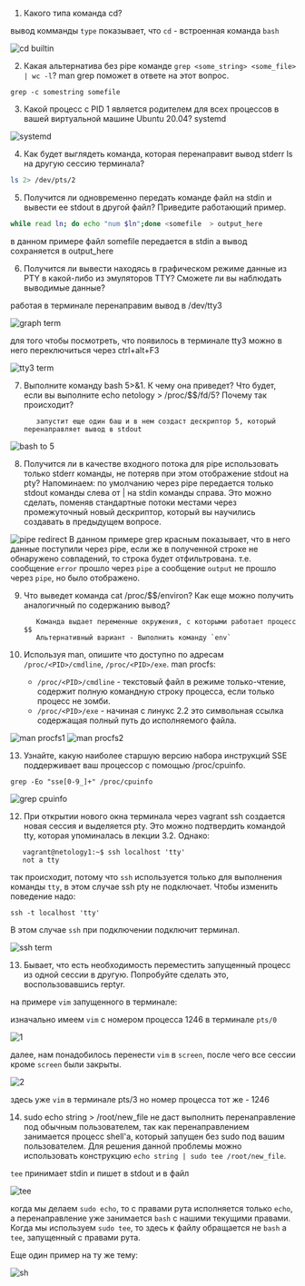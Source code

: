 1. Какого типа команда cd? 

вывод комманды `type` показывает, что `cd` - встроенная команда `bash`

![cd builtin](https://i.ibb.co/khrY0j1/2021-11-15-23-14-16.jpg)

2. Какая альтернатива без pipe команде `grep <some_string> <some_file> | wc -l`? man grep поможет в ответе на этот вопрос.
```shell
grep -c somestring somefile
```

3. Какой процесс с PID 1 является родителем для всех процессов в вашей виртуальной машине Ubuntu 20.04?
systemd

![systemd](https://i.ibb.co/tLVfxfL/2021-11-15-15-54-08.jpg)

4. Как будет выглядеть команда, которая перенаправит вывод stderr ls на другую сессию терминала?
```sh
ls 2> /dev/pts/2
```

5. Получится ли одновременно передать команде файл на stdin и вывести ее stdout в другой файл? Приведите работающий пример.

```sh 
while read ln; do echo "num $ln";done <somefile  > output_here
```

в данном примере файл somefile передается в stdin а вывод сохраняется в output_here


6. Получится ли вывести находясь в графическом режиме данные из PTY в какой-либо из эмуляторов TTY? Сможете ли вы наблюдать выводимые данные?

работая в терминале перенаправим вывод в /dev/tty3
 
![graph term](https://i.ibb.co/HpK1QfJ/2021-11-15-13-47-14.jpg)

для того чтобы посмотреть, что появилось в терминале tty3 можно в него переключиться через ctrl+alt+F3

![tty3 term](https://i.ibb.co/1nLC3Hs/2021-11-15-13-46-34.jpg)

7. Выполните команду bash 5>&1. К чему она приведет? Что будет, если вы выполните echo netology > /proc/$$/fd/5? Почему так происходит?
   

          запустит еще один баш и в нем создаст дескриптор 5, который перенаправляет вывод в stdout
![bash to 5](https://i.ibb.co/bWCRphr/2021-11-15-15-52-02.jpg)

8. Получится ли в качестве входного потока для pipe использовать только stderr команды, не потеряв при этом отображение stdout на pty? Напоминаем: по умолчанию через pipe передается только stdout команды слева от | на stdin команды справа. Это можно сделать, поменяв стандартные потоки местами через промежуточный новый дескриптор, который вы научились создавать в предыдущем вопросе.

![pipe redirect](https://i.ibb.co/6PhF4rv/2021-11-15-15-33-50.jpg)
В данном примере grep красным показывает, что в него данные поступили через pipe, если же в полученной строке не обнаружено совпадений, то строка будет отфильтрована. 
т.е. сообщение `error` прошло через `pipe` а сообщение `output` не прошло через `pipe`, но было отображено.

9. Что выведет команда cat /proc/$$/environ? Как еще можно получить аналогичный по содержанию вывод?

          
          Команда выдает переменные окружения, с которыми работает процесс $$
          Альтернативный вариант - Выполнить команду `env`


12. Используя man, опишите что доступно по адресам `/proc/<PID>/cmdline`, `/proc/<PID>/exe`.
man procfs:
     - `/proc/<PID>/cmdline` - текстовый файл в режиме только-чтение, содержит полную командную строку процесса, если только процесс не зомби.
     - `/proc/<PID>/exe` - начиная с линукс 2.2 это символьная ссылка содержащая полный путь до исполняемого файла.

![man procfs1](https://i.ibb.co/dGgMvpj/2021-11-15-23-45-54.jpg)
![man procfs2](https://i.ibb.co/XDLQQXg/2021-11-15-23-46-16.jpg)
    
13. Узнайте, какую наиболее старшую версию набора инструкций SSE поддерживает ваш процессор с помощью /proc/cpuinfo.
```shell
grep -Eo "sse[0-9_]+" /proc/cpuinfo
```
![grep cpuinfo](https://i.ibb.co/WtsTBhT/2021-11-15-23-19-16.jpg)

12. При открытии нового окна терминала через vagrant ssh создается новая сессия и выделяется pty. Это можно подтвердить командой tty, которая упоминалась в лекции 3.2. Однако:
 ```
    vagrant@netology1:~$ ssh localhost 'tty'
    not a tty
```
так происходит, потому что `ssh` используется только для выполнения команды `tty`, в этом случае ssh pty не подключает.
Чтобы изменить поведение надо:  
```shell
ssh -t localhost 'tty'
```
В этом случае `ssh` при подключении подключит терминал.

![ssh term](https://i.ibb.co/pQtBmQZ/2021-11-15-23-56-38.jpg)

13. Бывает, что есть необходимость переместить запущенный процесс из одной сессии в другую. Попробуйте сделать это, воспользовавшись reptyr. 

на примере `vim` запущенного в терминале:

изначально имеем `vim` с номером процесса 1246 в терминале `pts/0`

![1](https://i.ibb.co/QPTyB1T/2021-11-15-19-07-44.jpg)

далее, нам понадобилось перенести `vim` в `screen`, после чего все сессии кроме `screen` были закрыты. 

![2](https://i.ibb.co/XJWpwK8/2021-11-15-19-19-03.jpg)

здесь уже `vim` в терминале pts/3 но номер процесса тот же - 1246

14. sudo echo string > /root/new_file не даст выполнить перенаправление под обычным пользователем, 
так как перенаправлением занимается процесс shell'а, который запущен без sudo под вашим пользователем. 
Для решения данной проблемы можно использовать конструкцию `echo string | sudo tee /root/new_file`. 
    
    
`tee` принимает stdin и пишет в stdout и в файл

![tee](https://i.ibb.co/JR5sq4L/2021-11-16-00-10-26.jpg)

когда мы делаем `sudo echo`, то с правами рута исполняется только `echo`, а перенаправление уже занимается `bash` с нашими текущими правами.
Когда мы используем `sudo tee`, то здесь к файлу обращается не `bash` а `tee`, запущенный с правами рута. 

Еще один пример на ту же тему:

![sh](https://i.ibb.co/JzFNjW3/2021-11-16-00-13-16.jpg)

